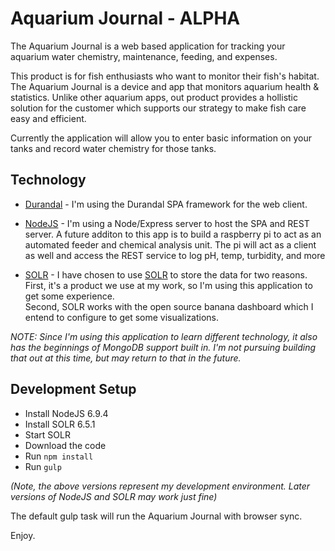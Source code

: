 # Aquarium Journal - ALPHA

The Aquarium Journal is a web based application for tracking your aquarium water chemistry, maintenance, feeding, and expenses.

This product is for fish enthusiasts who want to monitor their fish's habitat.  The Aquarium Journal is a device and app that monitors aquarium health & statistics. Unlike other aquarium apps, out product provides a hollistic solution for the customer which supports our strategy to make fish care easy and efficient.

Currently the application will allow you to enter basic information on your tanks and record water chemistry for those tanks.

## Technology

* [Durandal](http://durandaljs.com/) - I'm using the Durandal SPA framework for the web client.

* [NodeJS](https://nodejs.org/) - I'm using a Node/Express server to host the SPA and REST server.  A future additon to this app is to build
a raspberry pi to act as an automated feeder and chemical analysis unit. The pi will act as a client as well and access 
the REST service to log pH, temp, turbidity, and more

* [SOLR](http://lucene.apache.org/solr/) - I have chosen to use [SOLR](http://lucene.apache.org/solr/) to store the data for two reasons.  
First, it's a product we use at my work, so I'm using this application to get some experience.  
Second, SOLR works with the open source banana dashboard which I entend to configure to get some visualizations.  

*NOTE: Since I'm using this application to learn different technology, it also has the beginnings of
MongoDB support built in.  I'm not pursuing building that out at this time, but may return to that in the future.*

## Development Setup

* Install NodeJS 6.9.4
* Install SOLR 6.5.1
* Start SOLR 
* Download the code
* Run `npm install`
* Run `gulp`

*(Note, the above versions represent my development environment. Later versions of NodeJS and SOLR may work just fine)*

The default gulp task will run the Aquarium Journal with browser sync.

Enjoy.

